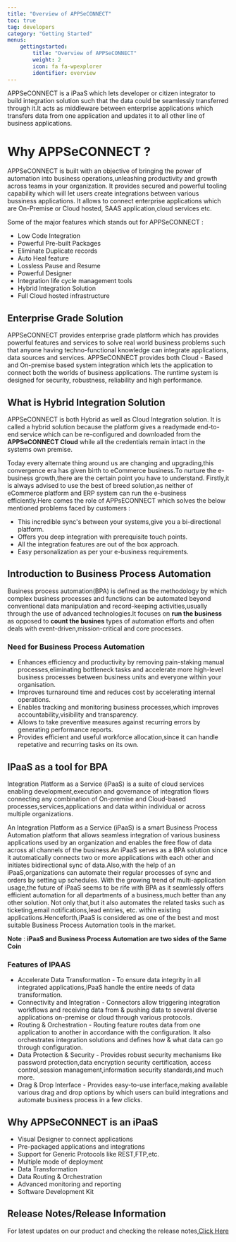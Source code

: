 ```yaml
---
title: "Overview of APPSeCONNECT"
toc: true
tag: developers
category: "Getting Started"
menus: 
    gettingstarted:
        title: "Overview of APPSeCONNECT"
        weight: 2
        icon: fa fa-wpexplorer
        identifier: overview
---
```

APPSeCONNECT is a iPaaS which lets developer or citizen integrator to build integration solution such that the data could be 
seamlessly transferred through it.It acts as middleware between enterprise applications which transfers data from one application and 
updates it to all other line of business applications.

# Why APPSeCONNECT ? 

APPSeCONNECT is built with an objective of bringing the power of automation into business 
operations,unleashing productivity and growth across teams in your organization.
It provides secured and powerful tooling capability which will let users create integrations 
between various bussiness applications.
It allows to connect enterprise applications which are On-Premise or Cloud hosted, SAAS application,cloud services etc.

Some of the major features which stands out for APPSeCONNECT :

* Low Code Integration
* Powerful Pre-built Packages
* Eliminate Duplicate records
* Auto Heal feature
* Lossless Pause and Resume
* Powerful Designer
* Integration life cycle management tools
* Hybrid Integration Solution
* Full Cloud hosted infrastructure

## Enterprise Grade Solution

APPSeCONNECT provides enterprise grade platform which has provides powerful features and services to solve real world business problems 
such that anyone having techno-functional knowledge can integrate applications, data sources and services. APPSeCONNECT provides both 
Cloud - Based and On-premise based system integration which lets the application to connect both the worlds of business applications. 
The runtime system is designed for security, robustness, reliability and high performance. 

## What is Hybrid Integration Solution

APPSeCONNECT is both Hybrid as well as Cloud Integration solution. It is called a hybrid solution because the platform gives a readymade end-to-end service which 
can be re-configured and downloaded from the **APPSeCONNECT Cloud** while all the credentials remain intact in the systems own premise.

Today every alternate thing around us are changing and upgrading,this convergence era has given 
birth to eCommerce business.To nurture the e-business growth,there are the certain point you have to understand.
Firstly,it is always advised to use the best of breed solution,as neither of eCommerce platform and ERP system 
can run the e-business efficiently.Here comes the role of APPsECONNECT which solves the below mentioned problems faced by customers : 
* This incredible sync's between your systems,give you a bi-directional platform.
* Offers you deep integration with prerequisite touch points.
* All the integration features are out of the box approach.
* Easy personalization as per your e-business requirements.

## Introduction to Business Process Automation

Business process automation(BPA) is defined as the methodology by which complex business processes and 
functions can be automated beyond conventional data manipulation and record-keeping activities,usually through the use of advanced 
technologies.It focuses on **run the business** as opposed to **count the busines** types of automation efforts and often 
deals with event-driven,mission-critical and core processes.

### Need for Business Process Automation

* Enhances efficiency and productivity by removing pain-staking manual processes,eliminating bottleneck tasks 
and accelerate more high-level business processes between business units and everyone within your organisation.
* Improves turnaround time and reduces cost by accelerating internal operations.
* Enables tracking and monitoring business processes,which improves accountability,visibility and transparency.
* Allows to take  preventive measures against recurring errors by generating performance reports.
* Provides efficient and useful workforce allocation,since it can handle repetative and recurring tasks on its own.

## IPaaS as a tool for BPA

Integration Platform as a Service (iPaaS) is a suite of cloud services enabling development,execution and governance of integration 
flows connecting any combination of On-premise and Cloud-based processes,services,applications and data within individual or across 
multiple organizations.

An Integration Platform as a Service (iPaaS) is a smart Business Process Automation platform that allows seamless integration of 
various business applications used by an organization and 
enables the free flow of data across all channels of the business.An iPaaS serves as a BPA solution since it automatically connects 
two or more applications with each other and initiates bidirectional sync of data.Also,with the help of an iPaaS,organizations can 
automate their regular processes of sync and orders by setting up schedules.
With the growing trend of multi-application usage,the future of iPaaS seems to be rife with BPA as it seamlessly offers efficient 
automation for all departments of a business,much better than any other solution.
Not only that,but it also automates the related tasks such as ticketing,email notifications,lead entries, etc. within existing 
applications.Henceforth,iPaaS is considered as one of the best and most suitable Business Process Automation tools in the market.

**Note** : **iPaaS and Business Process Automation are two sides of the Same Coin**

### Features of IPAAS

* Accelerate Data Transformation - To ensure data integrity in all integrated applications,iPaaS handle the entire needs of data 
transformation.
* Connectivity and Integration - Connectors allow triggering integration workflows and receiving data from & pushing data to 
several diverse applications on-premise or cloud through various protocols.
* Routing & Orchestration - Routing feature routes data from one application to another in accordance with the configuration.
It also orchestrates integration solutions and defines how & what data can go through configuration.
* Data Protection & Security - Provides robust security mechanisms like password protection,data encryption security certification,
access control,session management,information security standards,and much more.
* Drag & Drop Interface - Provides easy-to-use interface,making available various drag and drop options by which users 
can build integrations and automate business process in a few clicks.

## Why APPSeCONNECT is an iPaaS

* Visual Designer to connect applications
* Pre-packaged applications and integrations
* Support for Generic Protocols like REST,FTP,etc.
* Multiple mode of deployment
* Data Transformation
* Data Routing & Orchestration
* Advanced monitoring and reporting
* Software Development Kit

## Release Notes/Release Information

For latest updates on our product and checking the release notes,[Click Here](https://www.appseconnect.com/release-notes/)




